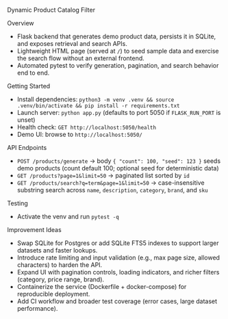 Dynamic Product Catalog Filter

Overview
- Flask backend that generates demo product data, persists it in SQLite, and exposes retrieval and search APIs.
- Lightweight HTML page (served at `/`) to seed sample data and exercise the search flow without an external frontend.
- Automated pytest to verify generation, pagination, and search behavior end to end.

Getting Started
- Install dependencies: `python3 -m venv .venv && source .venv/bin/activate && pip install -r requirements.txt`
- Launch server: `python app.py` (defaults to port 5050 if `FLASK_RUN_PORT` is unset)
- Health check: `GET http://localhost:5050/health`
- Demo UI: browse to `http://localhost:5050/`

API Endpoints
- `POST /products/generate` → body `{ "count": 100, "seed": 123 }` seeds demo products (count default 100; optional seed for deterministic data)
- `GET /products?page=1&limit=50` → paginated list sorted by `id`
- `GET /products/search?q=term&page=1&limit=50` → case-insensitive substring search across `name`, `description`, `category`, `brand`, and `sku`

Testing
- Activate the venv and run `pytest -q`

Improvement Ideas
- Swap SQLite for Postgres or add SQLite FTS5 indexes to support larger datasets and faster lookups.
- Introduce rate limiting and input validation (e.g., max page size, allowed characters) to harden the API.
- Expand UI with pagination controls, loading indicators, and richer filters (category, price range, brand).
- Containerize the service (Dockerfile + docker-compose) for reproducible deployment.
- Add CI workflow and broader test coverage (error cases, large dataset performance).
